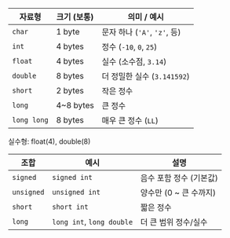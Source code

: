 
|자료형|크기 (보통)|의미 / 예시|
|---|---|---|
|`char`|1 byte|문자 하나 (`'A'`, `'z'`, 등)|
|`int`|4 bytes|정수 (`-10`, `0`, `25`)|
|`float`|4 bytes|실수 (소수점, `3.14`)|
|`double`|8 bytes|더 정밀한 실수 (`3.141592`)|
|`short`|2 bytes|작은 정수|
|`long`|4~8 bytes|큰 정수|
|`long long`|8 bytes|매우 큰 정수 (`LL`)|
실수형: float(4), double(8)



|조합|예시|설명|
|---|---|---|
|`signed`|`signed int`|음수 포함 정수 (기본값)|
|`unsigned`|`unsigned int`|양수만 (0 ~ 큰 수까지)|
|`short`|`short int`|짧은 정수|
|`long`|`long int`, `long double`|더 큰 범위 정수/실수|